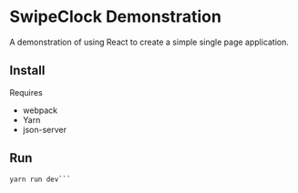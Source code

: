 # SwipeClock Demonstration

A demonstration of using React to create a simple single page application.

## Install

Requires

* webpack
* Yarn
* json-server

## Run

```json-server
yarn run dev```